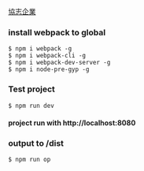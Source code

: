 [協志企業](https://www.shyechih.com/)
### install webpack to global

```
$ npm i webpack -g 
$ npm i webpack-cli -g
$ npm i webpack-dev-server -g
$ npm i node-pre-gyp -g
```

###  Test project
```
$ npm run dev
```

#### project run with http://localhost:8080


### output to /dist
```
$ npm run op
```

